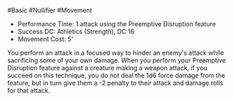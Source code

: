 #Basic #Nullifier #Movement
 
- Performance Time: 1 attack using the Preemptive Disruption feature
- Success DC: Athletics (Strength), DC 16
- Movement Cost: 5'
 
You perform an attack in a focused way to hinder an enemy's attack while sacrificing some of your own damage. When you perform your Preemptive Disruption feature against a creature making a weapon attack, if you succeed on this technique, you do not deal the 1d6 force damage from the feature, but in turn give them a -2 penalty to their attack and damage rolls for that attack.